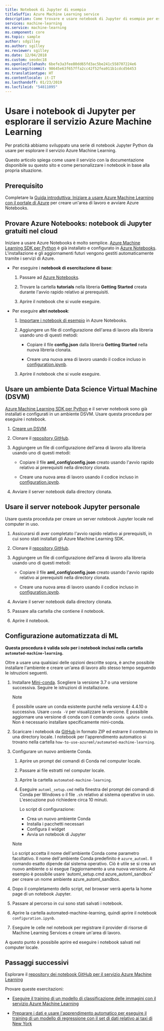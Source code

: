 ```yaml
---
title: Notebook di Jupyter di esempio
titleSuffix: Azure Machine Learning service
description: Come trovare e usare notebook di Jupyter di esempio per esplorare il servizio Azure Machine Learning in Python.
services: machine-learning
ms.service: machine-learning
ms.component: core
ms.topic: sample
author: sdgilley
ms.author: sgilley
ms.reviewer: sgilley
ms.date: 12/04/2018
ms.custom: seodec18
ms.openlocfilehash: 6befe3a3fee80dd65fd3ac5be241c558707224e6
ms.sourcegitcommit: 98645e63f657ffa2cc42f52fea911b1cdcd56453
ms.translationtype: HT
ms.contentlocale: it-IT
ms.lasthandoff: 01/23/2019
ms.locfileid: "54811095"
---
```

# <a name="use-jupyter-notebooks-to-explore-azure-machine-learning-service"></a>Usare i notebook di Jupyter per esplorare il servizio Azure Machine Learning


Per praticità abbiamo sviluppato una serie di notebook Jupyter Python da usare per esplorare il servizio Azure Machine Learning. 

Questo articolo spiega come usare il servizio con la documentazione disponibile su questo sito e come personalizzare i notebook in base alla propria situazione. 

## <a name="prerequisite"></a>Prerequisito

Completare la [Guida introduttiva: Iniziare a usare Azure Machine Learning con il portale di Azure](quickstart-get-started.md) per creare un'area di lavoro e avviare Azure Notebooks.

## <a name="try-azure-notebooks-free-jupyter-notebooks-in-the-cloud"></a>Provare Azure Notebooks: notebook di Jupyter gratuiti nel cloud

Iniziare a usare Azure Notebooks è molto semplice. [Azure Machine Learning SDK per Python](https://aka.ms/aml-sdk) è già installato e configurato in [Azure Notebooks](https://notebooks.azure.com/). L'installazione e gli aggiornamenti futuri vengono gestiti automaticamente tramite i servizi di Azure.
  
+ Per eseguire i **notebook di esercitazione di base**:
  1. Passare ad [Azure Notebooks](https://notebooks.azure.com/).
    
  1. Trovare la cartella **tutorials** nella libreria **Getting Started** creata durante l'avvio rapido relativo ai prerequisiti.
    
  1. Aprire il notebook che si vuole eseguire.
    
+ Per eseguire **altri notebook**:

  1. [Importare i notebook di esempio](https://aka.ms/aml-clone-azure-notebooks) in Azure Notebooks.

  1. Aggiungere un file di configurazione dell'area di lavoro alla libreria usando uno di questi metodi:
     + Copiare il file **config.json** dalla libreria **Getting Started** nella nuova libreria clonata.

     + Creare una nuova area di lavoro usando il codice incluso in [configuration.ipynb](https://github.com/Azure/MachineLearningNotebooks/blob/master/configuration.ipynb).
    
  1. Aprire il notebook che si vuole eseguire.     


## <a name="use-a-data-science-virtual-machine-dsvm"></a>Usare un ambiente Data Science Virtual Machine (DSVM)

[Azure Machine Learning SDK per Python](https://aka.ms/aml-sdk) e il server notebook sono già installati e configurati in un ambiente DSVM. Usare questa procedura per eseguire i notebook.

1. [Creare un DSVM](how-to-configure-environment.md#dsvm).

1. Clonare il [repository GitHub](https://aka.ms/aml-notebooks).

1. Aggiungere un file di configurazione dell'area di lavoro alla libreria usando uno di questi metodi:
    * Copiare il file **aml_config\config.json** creato usando l'avvio rapido relativo ai prerequisiti nella directory clonata.

    * Creare una nuova area di lavoro usando il codice incluso in [configuration.ipynb](https://github.com/Azure/MachineLearningNotebooks/blob/master/configuration.ipynb).

1. Avviare il server notebook dalla directory clonata.

## <a name="use-your-own-jupyter-notebook-server"></a>Usare il server notebook Jupyter personale

Usare questa proceduta per creare un server notebook Jupyter locale nel computer in uso.

1. Assicurarsi di aver completato l'avvio rapido relativo ai prerequisiti, in cui sono stati installati gli Azure Machine Learning SDK.

1. Clonare il [repository GitHub](https://aka.ms/aml-notebooks).

1. Aggiungere un file di configurazione dell'area di lavoro alla libreria usando uno di questi metodi:
    * Copiare il file **aml_config\config.json** creato usando l'avvio rapido relativo ai prerequisiti nella directory clonata.
    
    * Creare una nuova area di lavoro usando il codice incluso in [configuration.ipynb](https://github.com/Azure/MachineLearningNotebooks/blob/master/configuration.ipynb).

1. Avviare il server notebook dalla directory clonata.

1. Passare alla cartella che contiene il notebook.

1. Aprire il notebook.

<a name="auto"></a>

## <a name="automated-ml-setup"></a>Configurazione automatizzata di ML 

**Questa procedura è valida solo per i notebook inclusi nella cartella `automated-machine-learning`.**

Oltre a usare una qualsiasi delle opzioni descritte sopra, è anche possibile installare l'ambiente e creare un'area di lavoro allo stesso tempo seguendo le istruzioni seguenti. 

1. Installare [Mini-conda](https://conda.io/miniconda.html). Scegliere la versione 3.7 o una versione successiva. Seguire le istruzioni di installazione. 
   >[!NOTE]
   >È possibile usare un conda esistente purché nella versione 4.4.10 o successiva. Usare `conda -V` per visualizzare la versione. È possibile aggiornare una versione di conda con il comando `conda update conda`. Non è necessario installare specificamente mini-conda.

1. Scaricare i notebook da [GitHub](https://github.com/Azure/MachineLearningNotebooks/tree/master/how-to-use-azureml/automated-machine-learning
) in formato ZIP ed estrarre il contenuto in una directory locale. I notebook per l'apprendimento automatico si trovano nella cartella `how-to-use-azureml/automated-machine-learning`.

1. Configurare un nuovo ambiente Conda. 
   1. Aprire un prompt dei comandi di Conda nel computer locale.
   
   1. Passare ai file estratti nel computer locale.
   
   1. Aprire la cartella `automated-machine-learning`.
   
   1. Eseguire `automl_setup.cmd` nella finestra del prompt dei comandi di Conda per Windows o il file `.sh` relativo al sistema operativo in uso. L'esecuzione può richiedere circa 10 minuti.

      Lo script di configurazione:
      + Crea un nuovo ambiente Conda
      + Installa i pacchetti necessari
      + Configura il widget
      + Avvia un notebook di Jupyter
      
   >[!NOTE]
   > Lo script accetta il nome dell'ambiente Conda come parametro facoltativo. Il nome dell'ambiente Conda predefinito è `azure_automl`. Il comando esatto dipende dal sistema operativo. Ciò è utile se si crea un nuovo ambiente o si esegue l’aggiornamento a una nuova versione. Ad esempio è possibile usare 'automl_setup.cmd azure_automl_sandbox' per creare un nome ambiente azure_automl_sandbox. 
      
1. Dopo il completamento dello script, nel browser verrà aperta la home page di un notebook Jupyter.

1. Passare al percorso in cui sono stati salvati i notebook. 

1. Aprire la cartella automated-machine-learning, quindi aprire il notebook `configuration.ipynb`. 

1. Eseguire le celle nel notebook per registrare il provider di risorse di Machine Learning Services e creare un'area di lavoro.

A questo punto è possibile aprire ed eseguire i notebook salvati nel computer locale.


## <a name="next-steps"></a>Passaggi successivi

Esplorare il [repository dei notebook GitHub per il servizio Azure Machine Learning](https://aka.ms/aml-notebooks)

Provare queste esercitazioni:
+ [Eseguire il training di un modello di classificazione delle immagini con il servizio Azure Machine Learning](tutorial-train-models-with-aml.md)

+ [Preparare i dati e usare l'apprendimento automatico per eseguire il training di un modello di regressione con il set di dati relativo ai taxi di New York](tutorial-data-prep.md)
